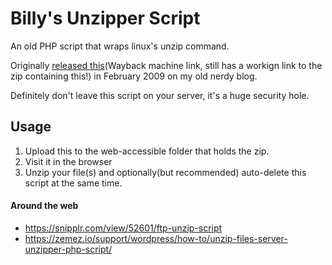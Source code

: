 # Billy's Unzipper Script
An old PHP script that wraps linux's unzip command.

Originally [released this](https://web.archive.org/web/20100223092510/http://billy.the-kid.org/2009/02/09/php-unzipper)(Wayback machine link, still has a workign link to the zip containing this!) in February 2009 on my old nerdy blog.

Definitely don't leave this script on your server, it's a huge security hole.

## Usage

1. Upload this to the web-accessible folder that holds the zip.
2. Visit it in the browser
3. Unzip your file(s) and optionally(but recommended) auto-delete this script at the same time.


#### Around the web

- https://snipplr.com/view/52601/ftp-unzip-script
- https://zemez.io/support/wordpress/how-to/unzip-files-server-unzipper-php-script/
